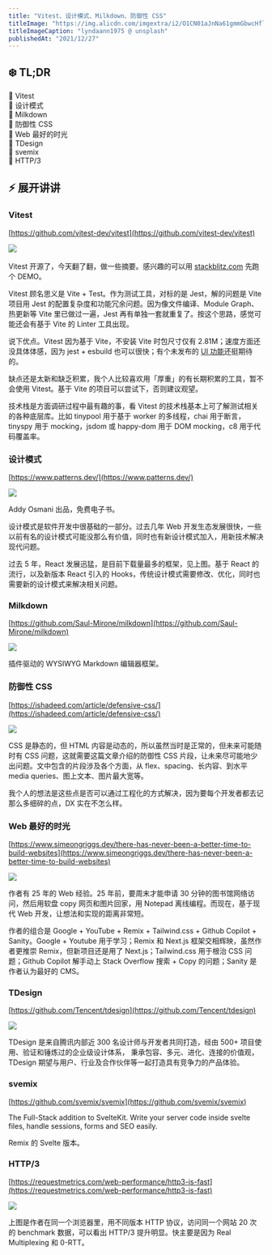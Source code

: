 ```yaml
---
title: "Vitest、设计模式、Milkdown、防御性 CSS"
titleImage: "https://img.alicdn.com/imgextra/i2/O1CN01aJnNa61gmmGbwcHfl_!!6000000004185-0-tps-1920-1280.jpg"
titleImageCaption: "lyndaann1975 @ unsplash"
publishedAt: "2021/12/27"
---
```



## ❄️ TL;DR

🎄 Vitest<br />
🎄 设计模式<br />
🎄 Milkdown<br />
🎄 防御性 CSS<br />
🎄 Web 最好的时光<br />
🎄 TDesign<br />
🎄 svemix<br />
🎄 HTTP/3<br />


## ⚡ 展开讲讲

### Vitest

[https://github.com/vitest-dev/vitest](https://github.com/vitest-dev/vitest)

​​![](https://img.alicdn.com/imgextra/i4/O1CN010lGoZN2AM9nJnm108_!!6000000008188-0-tps-330-330.jpg)

Vitest 开源了，今天翻了翻，做一些摘要。感兴趣的可以用 [stackblitz.com](https://stackblitz.com/edit/node-xifxdq) 先跑个 DEMO。

Vitest 顾名思义是 Vite + Test。作为测试工具，对标的是 Jest，解的问题是 Vite 项目用 Jest 的配置复杂度和功能冗余问题。因为像文件编译、Module Graph、热更新等 Vite 里已做过一遍，Jest 再有单独一套就重复了。按这个思路，感觉可能还会有基于 Vite 的 Linter 工具出现。

说下优点。Vitest 因为基于 Vite，不安装 Vite 时包尺寸仅有 2.81M；速度方面还没具体体感，因为 jest + esbuild 也可以很快；有个未发布的 [UI 功能](https://github.com/vitest-dev/vitest/tree/main/packages/ui)还挺期待的。

缺点还是太新和缺乏积累，我个人比较喜欢用「厚重」的有长期积累的工具，暂不会使用 Vitest。基于 Vite 的项目可以尝试下，否则建议观望。

技术栈是方面调研过程中最有趣的事，看 Vitest 的技术栈基本上可了解测试相关的各种底层库。比如 tinypool 用于基于 worker 的多线程，chai 用于断言，tinyspy 用于 mocking，jsdom 或 happy-dom 用于 DOM mocking，c8 用于代码覆盖率。

### 设计模式

[https://www.patterns.dev/](https://www.patterns.dev/)

![](https://img.alicdn.com/imgextra/i2/O1CN01bNA00T1DgFqQaEFrf_!!6000000000245-0-tps-1600-730.jpg)

Addy Osmani 出品，免费电子书。

设计模式是软件开发中很基础的一部分。过去几年 Web 开发生态发展很快，一些以前有名的设计模式可能没那么有价值，同时也有新设计模式加入，用新技术解决现代问题。

过去 5 年，React 发展迅猛，是目前下载量最多的框架，见上图。基于 React 的流行，以及新版本 React 引入的 Hooks，传统设计模式需要修改、优化，同时也需要新的设计模式来解决相关问题。

### Milkdown

[https://github.com/Saul-Mirone/milkdown](https://github.com/Saul-Mirone/milkdown)

![](https://img.alicdn.com/imgextra/i4/O1CN01iFczPy1fdmx9TiHMu_!!6000000004030-1-tps-880-447.gif)

插件驱动的 WYSIWYG Markdown 编辑器框架。

### 防御性 CSS

[https://ishadeed.com/article/defensive-css/](https://ishadeed.com/article/defensive-css/)

![](https://img.alicdn.com/imgextra/i3/O1CN01fSqDqJ1nwa8E9H0h9_!!6000000005154-0-tps-1600-497.jpg)

CSS 是静态的，但 HTML 内容是动态的，所以虽然当时是正常的，但未来可能随时有 CSS 问题，这就需要这篇文章介绍的防御性 CSS 片段，让未来尽可能地少出问题。文中包含的片段涉及各个方面，从 flex、spacing、长内容、到水平 media queries、图上文本、图片最大宽等。

我个人的想法是这些点是否可以通过工程化的方式解决，因为要每个开发者都去记那么多细碎的点，DX 实在不怎么样。

### Web 最好的时光

[https://www.simeongriggs.dev/there-has-never-been-a-better-time-to-build-websites](https://www.simeongriggs.dev/there-has-never-been-a-better-time-to-build-websites)

![](https://img.alicdn.com/imgextra/i3/O1CN01A6ZrFu1bjVR30EP05_!!6000000003501-0-tps-1176-394.jpg)

作者有 25 年的 Web 经验。25 年前，要周末才能申请 30 分钟的图书馆网络访问，然后用软盘 copy 网页和图片回家，用 Notepad 离线编程。而现在，基于现代 Web 开发，让想法和实现的距离非常短。

作者的组合是 Google + YouTube + Remix + Tailwind.css + Github Copilot + Sanity。Google + Youtube 用于学习；Remix 和 Next.js 框架交相辉映，虽然作者更推崇 Remix，但新项目还是用了 Next.js；Tailwind.css 用于根治 CSS 问题；Github Copilot 解手动上 Stack Overflow 搜索 + Copy 的问题；Sanity 是作者认为最好的 CMS。

### TDesign

[https://github.com/Tencent/tdesign](https://github.com/Tencent/tdesign)

![](https://img.alicdn.com/imgextra/i1/O1CN01fu6R771IFIc1N250N_!!6000000000863-0-tps-1600-900.jpg)

TDesign 是来自腾讯内部近 300 名设计师与开发者共同打造，经由 500+ 项目使用、验证和锤炼过的企业级设计体系， 秉承包容、多元、进化、连接的价值观，TDesign 期望与用户、行业及合作伙伴等一起打造具有竞争力的产品体验。

### svemix

[https://github.com/svemix/svemix](https://github.com/svemix/svemix)

The Full-Stack addition to SvelteKit. Write your server code inside svelte files, handle sessions, forms and SEO easily.

Remix 的 Svelte 版本。

### HTTP/3

[https://requestmetrics.com/web-performance/http3-is-fast](https://requestmetrics.com/web-performance/http3-is-fast)

![](https://img.alicdn.com/imgextra/i3/O1CN01Rx9XPV1yhtCDDjpyR_!!6000000006611-0-tps-1144-353.jpg)

上图是作者在同一个浏览器里，用不同版本 HTTP 协议，访问同一个网站 20 次的 benchmark 数据，可以看出 HTTP/3 提升明显。快主要是因为 Real Multiplexing 和 0-RTT。

